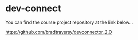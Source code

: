 # dev-connect

You can find the course project repository at the link below...

https://github.com/bradtraversy/devconnector_2.0
